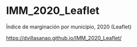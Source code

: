 # IMM_2020_Leaflet
Índice de marginación por municipio, 2020 (Leaflet)  

https://dvillasanao.github.io/IMM_2020_Leaflet/
